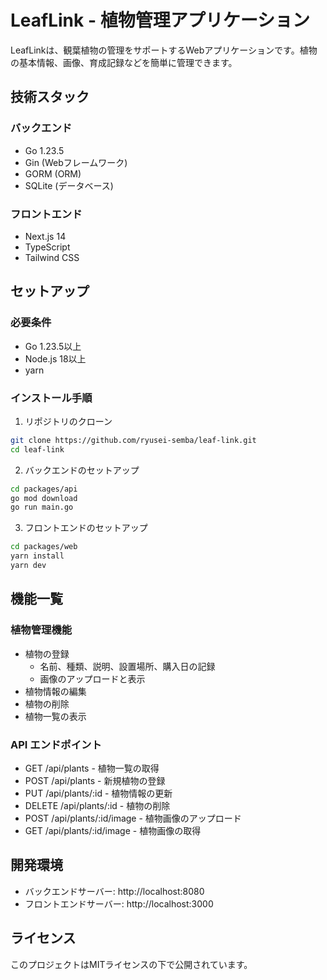 # LeafLink - 植物管理アプリケーション

LeafLinkは、観葉植物の管理をサポートするWebアプリケーションです。植物の基本情報、画像、育成記録などを簡単に管理できます。

## 技術スタック

### バックエンド
- Go 1.23.5
- Gin (Webフレームワーク)
- GORM (ORM)
- SQLite (データベース)

### フロントエンド
- Next.js 14
- TypeScript
- Tailwind CSS

## セットアップ

### 必要条件
- Go 1.23.5以上
- Node.js 18以上
- yarn

### インストール手順

1. リポジトリのクローン
```bash
git clone https://github.com/ryusei-semba/leaf-link.git
cd leaf-link
```

2. バックエンドのセットアップ
```bash
cd packages/api
go mod download
go run main.go
```

3. フロントエンドのセットアップ
```bash
cd packages/web
yarn install
yarn dev
```

## 機能一覧

### 植物管理機能
- 植物の登録
  - 名前、種類、説明、設置場所、購入日の記録
  - 画像のアップロードと表示
- 植物情報の編集
- 植物の削除
- 植物一覧の表示

### API エンドポイント
- GET /api/plants - 植物一覧の取得
- POST /api/plants - 新規植物の登録
- PUT /api/plants/:id - 植物情報の更新
- DELETE /api/plants/:id - 植物の削除
- POST /api/plants/:id/image - 植物画像のアップロード
- GET /api/plants/:id/image - 植物画像の取得

## 開発環境

- バックエンドサーバー: http://localhost:8080
- フロントエンドサーバー: http://localhost:3000

## ライセンス

このプロジェクトはMITライセンスの下で公開されています。
